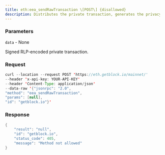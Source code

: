 ```yaml
---
title: eth:eea_sendRawTransaction \[POST\] {disallowed}
description: Distributes the private transaction, generates the privacy markertransaction and submits it to the transaction pool, and returns thetransaction hash of the privacy marker transaction.The signed transaction passed as an input parameter includes theprivateFrom, privateFor or privacyGroupId, and restriction fields.The gas and gasPrice are used by the privacy marker transaction not theprivate transaction itself.To avoid exposing your private key, create signed transactions offlineand send the signed transaction data using eea_sendRawTransaction.
---
```


### Parameters


`data` - None

Signed RLP-encoded private transaction.

### Request

``` java
curl --location --request POST 'https://eth.getblock.io/mainnet/' 
--header 'x-api-key: YOUR-API-KEY' 
--header 'Content-Type: application/json' 
--data-raw '{"jsonrpc": "2.0",
"method": "eea_sendRawTransaction",
"params": [null],
"id": "getblock.io"}'
```

###  Response

``` java
{
    "result": "null",
    "id": "getblock.io",
    "status_code": 405,
    "message": "Method not allowed"
}
```

